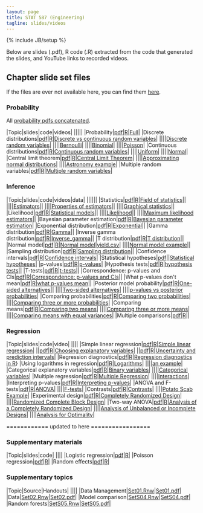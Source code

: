```yaml
--- 
layout: page
title: STAT 587 (Engineering)
tagline: slides/videos
---
```

{% include JB/setup %}

Below are slides (.pdf), R code (.R) extracted from the code that generated the
slides, and YouTube links to recorded videos.

## Chapter slide set files

If the files are ever not available here, 
you can find them 
[here](https://github.com/jarad/jarad.github.com/tree/master/courses/stat587Eng/slides).

### Probability

All [probability pdfs concatenated](probability.pdf).

|Topic|slides|code|videos|
|||||
|Probability|[pdf](Probability/P1-Probability/P1-Probability.pdf)|[R](Probability/P1-Probability/P1-Probability.R)|[Full](https://youtu.be/zBP7KBtM9vI)|
|Discrete distributions|[pdf](Probability/P2-Discrete_distributions/P2-Discrete_distributions.pdf)|[R](Probability/P2-Discrete_distributions/P2-Discrete_distributions.R)|[Discrete vs continuous random variables](https://youtu.be/ajLFqrPTAcY)|
||||[Discrete random variables](https://youtu.be/FrL4Dcoy9MI)|
||||[Bernoulli](https://youtu.be/NXUkzZhrrcA)|
||||[Binomial](https://youtu.be/cnJjKX5AHi4)|
||||[Poisson](https://youtu.be/NTWD-EyTkR0)|
|Continuous distributions|[pdf](Probability/P3-Continuous_distributions/P3-Continuous_distributions.pdf)|[R](Probability/P3-Continuous_distributions/P3-Continuous_distributions.R)|[Continuous random variables](https://youtu.be/KbfUnaiarps)|
||||[Uniform](https://youtu.be/S_tw8UZqJ6U)|
||||[Normal](https://youtu.be/c22x0xpvkyY)|
|Central limit theorem|[pdf](Probability/P4-Central_limit_theorem/P4-Central_Limit_Theorem.pdf)|[R](Probability/P4-Central_limit_theorem/P4-Central_Limit_Theorem.R)|[Central Limit Theorem](https://youtu.be/xSNg9Vp1wko)|
||||[Approximating normal distributions](https://youtu.be/Q11BS_wnq3w)|
||||[Astronomy example](https://youtu.be/uX1UOP09JuA)|
|Multiple random variables|[pdf](Probability/P5-Multiple_random_variables/P5-Multiple_random_variables.pdf)|[R](Probability/P5-Multiple_random_variables/P5-Multiple_random_variables.R)|[Multiple random variables](https://youtu.be/1U537aiXJzM)|


### Inference

|Topic|slides|code|videos|data|
||||||
|Statistics|[pdf](Inference/I01-Statistics/I01-Statistics.pdf)|[R](Inference/I01-Statistics/I01-Statistics.R)|[Field of statistics](https://youtu.be/yF92RxPS_G4)||
||||[Estimators](https://youtu.be/RFtHCdxxo8Q)||
||||[Properties of estimators](https://youtu.be/F4tSwJT_khI)||
||||[Graphical statistics](https://youtu.be/N-7rt9QP-W0)||
|Likelihood|[pdf](Inference/I02-Likelihood/I02-Likelihood.pdf)|[R](Inference/I02-Likelihood/I02-Likelihood.R)|[Statistical models](https://youtu.be/5KnJ-uVaoLE)||
||||[Likelihood](https://youtu.be/m7I7baoDuuo)||
||||[Maximum likelihood estimators](https://youtu.be/vz34FpuLhsA)||
|Bayesian parameter estimation|[pdf](Inference/I03-Bayesian_statistics/I03-Bayesian_parameter_estimation.pdf)|[R](Inference/I03-Bayesian_statistics/I03-Bayesian_parameter_estimation.R)|[Bayesian parameter estimation](https://youtu.be/xRbrg0P2xv8)|
|Exponential distribution|[pdf](Probability/Distributions/Exponential/Exponential.pdf)|[R](Probability/Distributions/Exponential/Exponential.R)|[Exponential](https://youtu.be/e5vCX4uCGvY)||
|Gamma distribution|[pdf](Probability/Distributions/Gamma/Gamma.pdf)|[R](Probability/Distributions/Gamma/Gamma.R)|[Gamma](https://youtu.be/YkF3D8OHZwc)||
|Inverse gamma distribution|[pdf](Probability/Distributions/Inverse_gamma/Inverse_gamma.pdf)|[R](Probability/Distributions/Inverse_gamma/Inverse_gamma.R)|[Inverse_gamma](https://youtu.be/pe7kgPNCWOs)||
|T distribution|[pdf](Probability/Distributions/Students_t/Students_t.pdf)|[R](Probability/Distributions/Students_t/Students_t.R)|[T distribution](https://youtu.be/0wjK7Ya7lOA)||
|Normal model|[pdf](Inference/I04-Normal_model/I04-Normal_model.pdf)|[R](Inference/I04-Normal_model/I04-Normal_model.R)|[Normal model](https://youtu.be/L5pg_cx2nNU)|[yield.csv](Inference/I04-Normal_model/yield.csv)|
||||[Normal model example](https://youtu.be/zAW9MrxuWd4)||
|Sampling distribution|[pdf](Inference/I05-Confidence_intervals/Sampling_distribution.pdf)|[R](Inference/I05-Confidence_intervals/Sampling_distribution.R)|[Sampling distribution](https://youtu.be/1nJ6j9RrIu4)||
|Confidence intervals|[pdf](Inference/I05-Confidence_intervals/I05-Confidence_intervals.pdf)|[R](Inference/I05-Confidence_intervals/I05-Confidence_intervals.R)|[Confidence intervals](https://youtu.be/pNItyrvDGP8)|
|Statistical hypotheses|[pdf](Inference/I06-Pvalues/Statistical_hypotheses.pdf)||[Statistical hypotheses](https://youtu.be/-Lk6Fds2LQU)|
|p-values|[pdf](Inference/I06-Pvalues/I06-Pvalues.pdf)|[R](Inference/I06-Pvalues/I06-Pvalues.R)|[p-values](https://youtu.be/taF2TMQXLmE)|
|Hypothesis tests|[pdf](Inference/I06-Pvalues/Hypothesis_tests.pdf)|[R](Inference/I06-Pvalues/Hypothesis_tests.R)|[hypothesis tests](https://youtu.be/IjuGeYIlH5Y)||
|T-tests|[pdf](Inference/I06-Pvalues/t-tests.pdf)|[R](Inference/I06-Pvalues/t-tests.R)|[t-tests](https://youtu.be/dgykZvPGVpE)||
|Correspondence: p-values and CIs|[pdf](Inference/I06-Pvalues/Correspondence_between_pvalues_and_confidence_intervals.pdf)|[R](Inference/I06-Pvalues/Correspondence_between_pvalues_and_confidence_intervals.R)|[Correspondence: p-values and CIs](https://youtu.be/OPJSPwJ-bxg)||
|What p-values don't mean|[pdf](Inference/I06-Pvalues/why_pvalues_dont_mean_what_you_think_they_mean.pdf)|[R](Inference/I06-Pvalues/why_pvalues_dont_mean_what_you_think_they_mean.R)|[what p-values mean](https://youtu.be/7DU_kbDUWc8)||
|Posterior model probability|[pdf](Inference/I07-Posterior_model_probability/I07-Posterior_model_probability.pdf)|[R](Inference/I07-Posterior_model_probability/I07-Posterior_model_probability.R)|[One-sided alternatives](https://youtu.be/gn65VZ_F-s4)||
||||[Two-sided alternatives](https://youtu.be/nkugP1WgsS4)|
||||[p-values vs posterior probabilities](https://youtu.be/ynfHFClgwOo)|
|Comparing probabilities|[pdf](Inference/I08-Comparing_probabilities/I08-Comparing_probabilities.pdf)|[R](Inference/I08-Comparing_probabilities/I08-Comparing_probabilities.R)|[Comparing two probabilities](https://youtu.be/OrkqDx3xrMc)|
||||[Comparing three or more probabilities](https://youtu.be/ufxAy7680Ss)|
|Comparing means|[pdf](Inference/I09-Comparing_means/I09-Comparing_means.pdf)|[R](Inference/I09-Comparing_means/I09-Comparing_means.R)|[Comparing two means](https://youtu.be/toR5AFQJusA)|
||||[Comparing three or more means](https://youtu.be/AOvXAi6AN0o)|
||||[Comparing means with equal variances](https://youtu.be/5N5V4jrUA1U)|
|Multiple comparisons|[pdf](Inference/I10-Multiple_comparisons/I10-Multiple_comparisons.pdf)|[R](Inference/I10-Multiple_comparisons/I10-Multiple_comparisons.R)||


### Regression

|Topic|slides|code|video|
||||
|Simple linear regression|[pdf](Regression/R01-Simple_linear_regression/R01-Simple_linear_regression.pdf)|[R](Regression/R01-Simple_linear_regression/R01-Simple_linear_regression.R)|[Simple linear regression](https://youtu.be/qAGZfkDzNX8)|
||[pdf](Regression/R01-Simple_linear_regression/R01-Regression_choosing_explanatory_variables.pdf)|[R](Regression/R01-Simple_linear_regression/R01-Regression_choosing_explanatory_variables.R)|[Choosing explanatory variables](https://youtu.be/vzu_V-DdF7I)|
||[pdf](Regression/R01-Simple_linear_regression/R01-Regression_prediction_intervals.pdf)|[R](Regression/R01-Simple_linear_regression/R01-Regression_prediction_intervals.R)|[Uncertainty and prediction intervals](https://youtu.be/EamOTCiJzwI)|
|Regression diagnostics|[pdf](Regression/R02-Regression_diagnostics/R02-Regression_diagnostics.pdf)|[R](Regression/R02-Regression_diagnostics/R02-Regression_diagnostics.R)|[Regression diagnostics in R](https://youtu.be/luvliCq6QuQ)}
|Using logarithms in regression|[pdf](Regression/R03-Logarithms/R03-Logarithms.pdf)|[R](Regression/R03-Logarithms/R03-Logarithms.R)|[Logarithms](https://youtu.be/f7jzXnj4ga8)|
||||[an example](https://youtu.be/TRMhkn2RzHw)|
|Categorical explanatory variables|[pdf](Regression/R04-Categorical_explanatory_variables/R04-Categorical_explanatory_variables.pdf)|[R](Regression/R04-Categorical_explanatory_variables/R04-Categorical_explanatory_variables.R)|[Binary variables](https://youtu.be/53lhpwa3rwY)|
||||[Categorical variables](https://youtu.be/fDFyG_q2xQs)|
|Multiple regression|[pdf](Regression/R05-Multiple_regression/R05-Multiple_regression.pdf)|[R](Regression/R05-Multiple_regression/R05-Multiple_regression.R)|[Multiple Regression](https://youtu.be/w5FhJdXWpBk)|
||||[Interactions](https://youtu.be/n8sk4DcUjoY)|
|Interpreting p-values|[pdf](Regression/R06-ANOVA_F-tests/R06-pvalue_interpretation.pdf)|[R](Regression/R06-ANOVA_F-tests/R06-pvalue_interpretation.R)|[Interpreting p-values](https://youtu.be/h92BZPeUaik)|
|ANOVA and F-tests|[pdf](Regression/R06-ANOVA_F-tests/R06-ANOVA_F-tests.pdf)|[R](Regression/R06-ANOVA_F-tests/R06-ANOVA_F-tests.R)|[ANOVA](https://youtu.be/1qzlZlm-2Ak)|
||||[F-tests](https://youtu.be/GHNgosl97Xw)|
|Contrasts|[pdf](Regression/R07-Contrasts/R07-Contrasts.pdf)|[R](Regression/R07-Contrasts/R07-Contrasts.R)|[Contrasts](https://youtu.be/Gvnpv6uPDRw)|
||||[Potato Scab Example](https://youtu.be/TjAKveQjRSk)|
|Experimental design|[pdf](Regression/R08-Experimental_design/R08-Experimental_design.pdf)|[R](Regression/R08-Experimental_design/R08-Experimental_design.R)|[Completely Randomized Design](https://youtu.be/yO1c8h66IPo)|
||||[Randomized Complete Block Design](https://youtu.be/_iJ2Gy-POCI)|
|Two-way ANOVA|[pdf](Regression/R09-Two-way_ANOVA/R09-Two-way_ANOVA.pdf)|[R](Regression/R09-Two-way_ANOVA/R09-Two-way_ANOVA.R)|[Analysis of a Completely Randomized Design](https://youtu.be/Ctx8CcJdOB4)|
||||[Analysis of Unbalanced or Incomplete Designs](https://youtu.be/pDmALCp7Mb4)|
||||[Analysis for Optimality](https://youtu.be/EVWtMbzID5k)|



 ============ updated to here =================

### Supplementary materials

|Topic|slides|code|
||||
|Logistic regression|[pdf](Supplementary/S01-Logistic_regression/S01-Logistic_regression.pdf)|[R](Supplementary/S01-Logistic_regression/S01-Logistic_regression.R)|
|Poisson regression|[pdf](Supplementary/S02-Poisson_regression/S02-Poisson_regression.pdf)|[R](Supplementary/S02-Poisson_regression/S02-Poisson_regression.R)|
|Random effects|[pdf](Supplementary/S03-Random_effects/S03-Random_effects.pdf)|[R](Supplementary/S03-Random_effects/S03-Random_effects.R)|


### Supplementary topics

|Topic|Source|Handouts|
||||
|Data Management|[Set01.Rnw](Set01/Set01_data_management.Rnw)|[Set01.pdf](Set01/Set01_data_management.pdf)|
|Data|[Set02.Rnw](Set02/Set02_data.Rnw)|[Set02.pdf](Set02/Set02_data.pdf)|
|Model comparison|[SetS04.Rnw](SetS04/SetS04_Model_comparison.Rnw)|[SetS04.pdf](SetS04/SetS04_Model_comparison.pdf)|
|Random forests|[SetS05.Rnw](SetS05/SetS05_Random_forests.Rnw)|[SetS05.pdf](SetS05/SetS05_Random_forests.pdf)|
